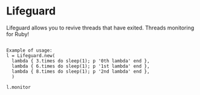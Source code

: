 # Lifeguard
Lifeguard allows you to revive threads that have exited. Threads monitoring for Ruby!

```

Example of usage: 
l = Lifeguard.new(
  lambda { 3.times do sleep(1); p '0th lambda' end },
  lambda { 6.times do sleep(1); p '1st lambda' end },
  lambda { 8.times do sleep(1); p '2nd lambda' end },
  )

l.monitor

```
